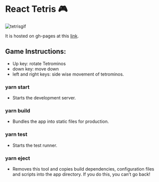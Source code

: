 # React Tetris :video_game:
![tetrisgif](https://user-images.githubusercontent.com/13421233/63244868-2ab8d400-c27c-11e9-8ce0-e5d635e2ffa9.gif)

It is hosted on gh-pages at this [link](https://ankushmalik.github.io/Tetris/).

## Game Instructions:
- Up key: rotate Tetrominos
- down key: move down
- left and right keys: side wise movement of tetrominos.

### yarn start
- Starts the development server.

### yarn build
- Bundles the app into static files for production.

### yarn test
- Starts the test runner.

### yarn eject
- Removes this tool and copies build dependencies, configuration files and scripts into the app directory.
If you do this, you can’t go back!
